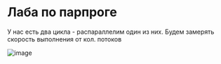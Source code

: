 # Лаба по парпроге

У нас есть два цикла - распараллелим один из них.
Будем замерять скорость выполнения от кол. потоков

![image](https://user-images.githubusercontent.com/25401699/204332359-7ea14c88-4840-4b3c-b451-b70cdf005a7f.png)
